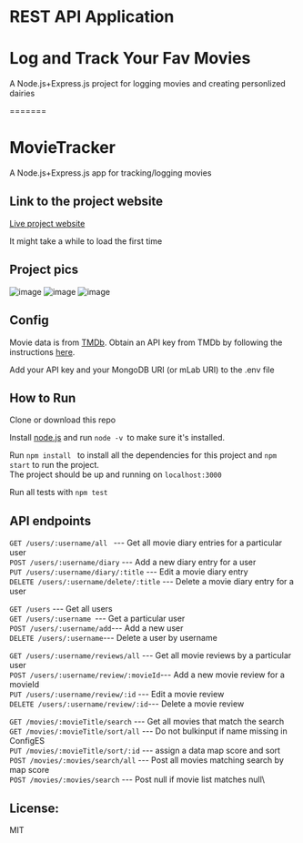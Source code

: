 # REST API Application
# Log and Track Your Fav Movies

A Node.js+Express.js project for logging movies and creating personlized dairies


=======
# MovieTracker

A Node.js+Express.js app for tracking/logging movies


## Link to the project website
[Live project website](https://movie-tracker-node.herokuapp.com)

It might take a while to load the first time

## Project pics

![image](https://user-images.githubusercontent.com/57196174/116821822-a635e400-ab38-11eb-85fc-f949567a4521.png)
![image](https://user-images.githubusercontent.com/57196174/116821833-b5b52d00-ab38-11eb-81dd-80c6259d986a.png)
![image](https://user-images.githubusercontent.com/57196174/116821840-c1085880-ab38-11eb-8daa-e8560c3d9acf.png)



## Config
Movie data is from [TMDb](https://www.themoviedb.org). Obtain an API key from TMDb by following the instructions [here](https://developers.themoviedb.org/3/getting-started/introduction).

Add your API key and your MongoDB URI (or mLab URI) to the .env file

## How to Run
Clone or download this repo

Install [node.js](https://nodejs.org/en/download/) and run
```node -v ```to make sure it's installed.

Run ```npm install ``` to install all the dependencies for this project
and ```npm start``` to run the project.\
The project should be up and running on ```localhost:3000```

Run all tests with ```npm test```

## API endpoints
```GET /users/:username/all ```   --- Get all movie diary entries for a particular user\
```POST /users/:username/diary```  --- Add a new diary entry for a user\
```PUT /users/:username/diary/:title``` --- Edit a movie diary entry\
```DELETE /users/:username/delete/:title``` --- Delete a movie diary entry for a user

```GET /users```  --- Get all users\
```GET /users/:username ```--- Get a particular user\
```POST /users/:username/add```--- Add a new user\
```DELETE /users/:username```--- Delete a user by username

```GET /users/:username/reviews/all``` --- Get all movie reviews by a particular user\
```POST /users/:username/review/:movieId```--- Add a new movie review for a movieId\
```PUT /users/:username/review/:id```  --- Edit a movie review\
```DELETE /users/:username/review/:id```---  Delete a movie review

```GET /movies/:movieTitle/search``` --- Get all movies that match the search\
```GET /movies/:movieTitle/sort/all``` --- Do not bulkinput if name missing in ConfigES\
```PUT /movies/:movieTitle/sort/:id``` --- assign a data map score and sort\
```POST /movies/:movies/search/all``` --- Post all movies matching search by map score\
```POST /movies/:movies/search``` --- Post null if movie list matches null\


## License:
MIT

